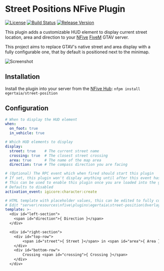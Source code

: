 # Street Positions NFive Plugin
[![License](https://img.shields.io/github/license/egertaia/street-position.svg)](LICENSE)
[![Build Status](https://img.shields.io/appveyor/ci/egertaia/street-position.svg)](https://ci.appveyor.com/project/egertaia/street-position)
[![Release Version](https://img.shields.io/github/release/egertaia/street-position/all.svg)](https://github.com/egertaia/street-position/releases)

This plugin adds a customizable HUD element to display current street location, area and direction to your [NFive](https://github.com/NFive) [FiveM](https://fivem.net/) GTAV server.

This project aims to replace GTAV's native street and area display with a fully configurable one, that by default is positioned next to the minimap.

![Screenshot](https://user-images.githubusercontent.com/9960794/50387612-3c57d500-0709-11e9-865d-31d6ffe76f9a.png)

## Installation
Install the plugin into your server from the [NFive Hub](https://hub.nfive.io/egertaia/street-position): `nfpm install egertaia/street-position`

## Configuration
```yml
# When to display the HUD element
when:
  on_foot: true
  in_vehicle: true

# Which HUD elements to display
display:
  street: true    # The current street name
  crossing: true  # The closest street crossing
  area: true      # The name of the map area
  direction: true # The compass direction you are facing

# (Optional) The RPC event which when fired should start this plugin
# If set, this plugin won't display anything until after this event has fired once
# This can be used to enable this plugin once you are loaded into the game
# Defaults to disabled
activation_event: igicore:character:create

# HTML template with placeholder values, this can be edited to fully customize the HUD
# Edit "server\resources\nfive\plugins\egertaia\street-position\Overlays\style.css" to edit the styling
template: >-
  <div id="left-section">
  	<span id="direction">{ Direction }</span>
  </div>

  <div id="right-section">
  	<div id="top-row">
  		<span id="street">{ Street }</span> in <span id="area">{ Area }</span>
  	</div>
  	<div id="bottom-row">
  		Crossing <span id="crossing">{ Crossing }</span>
  	</div>
  </div>
```
